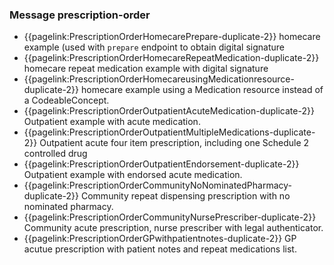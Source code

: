 ### Message prescription-order

- {{pagelink:PrescriptionOrderHomecarePrepare-duplicate-2}} homecare example (used with `prepare` endpoint to obtain digital signature
- {{pagelink:PrescriptionOrderHomecareRepeatMedication-duplicate-2}} homecare repeat medication example with digital signature
- {{pagelink:PrescriptionOrderHomecareusingMedicationresource-duplicate-2}} homecare example using a Medication resource instead of a CodeableConcept. 
- {{pagelink:PrescriptionOrderOutpatientAcuteMedication-duplicate-2}} Outpatient example with acute medication. 
- {{pagelink:PrescriptionOrderOutpatientMultipleMedications-duplicate-2}} Outpatient acute four item prescription, including one Schedule 2 controlled drug
- {{pagelink:PrescriptionOrderOutpatientEndorsement-duplicate-2}} Outpatient example with endorsed acute medication. 
- {{pagelink:PrescriptionOrderCommunityNoNominatedPharmacy-duplicate-2}} Community repeat dispensing prescription with no nominated pharmacy.
- {{pagelink:PrescriptionOrderCommunityNursePrescriber-duplicate-2}} Community acute prescription, nurse prescriber with legal authenticator.
- {{pagelink:PrescriptionOrderGPwithpatientnotes-duplicate-2}} GP acutue prescription with patient notes and repeat medications list.

<br />
